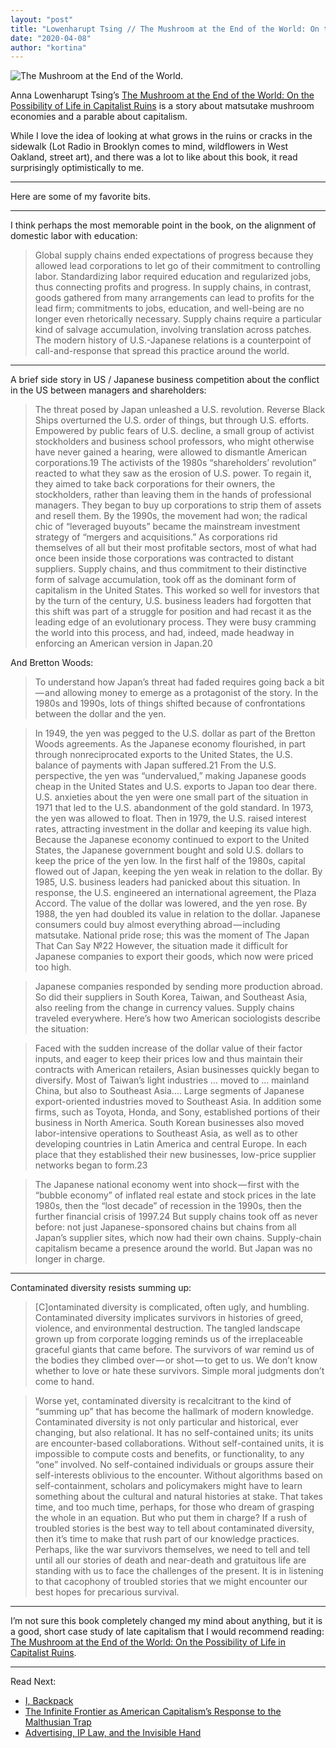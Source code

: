 ```yaml
---
layout: "post"
title: "Lowenharupt Tsing // The Mushroom at the End of the World: On the Possibility of Life in Capitalist Ruins"
date: "2020-04-08"
author: "kortina"
---
```



![The Mushroom at the End of the World.](https://cdn-images-1.medium.com/max/600/0*YRSZ3jDoluMje_Vd)

Anna Lowenharupt Tsing’s [The Mushroom at the End of the World: On the Possibility of Life in Capitalist Ruins](https://www.amazon.com/Mushroom-End-World-Possibility-Capitalist/dp/0691162751?tag=kortina0e-20) is a story about matsutake mushroom economies and a parable about capitalism.

While I love the idea of looking at what grows in the ruins or cracks in the sidewalk (Lot Radio in Brooklyn comes to mind, wildflowers in West Oakland, street art), and there was a lot to like about this book, it read surprisingly optimistically to me.

---

Here are some of my favorite bits.

---

I think perhaps the most memorable point in the book, on the alignment of domestic labor with education:

> Global supply chains ended expectations of progress because they allowed lead corporations to let go of their commitment to controlling labor. Standardizing labor required education and regularized jobs, thus connecting profits and progress. In supply chains, in contrast, goods gathered from many arrangements can lead to profits for the lead firm; commitments to jobs, education, and well-being are no longer even rhetorically necessary. Supply chains require a particular kind of salvage accumulation, involving translation across patches. The modern history of U.S.-Japanese relations is a counterpoint of call-and-response that spread this practice around the world.

---

A brief side story in US / Japanese business competition about the conflict in the US between managers and shareholders:

> The threat posed by Japan unleashed a U.S. revolution. Reverse Black Ships overturned the U.S. order of things, but through U.S. efforts. Empowered by public fears of U.S. decline, a small group of activist stockholders and business school professors, who might otherwise have never gained a hearing, were allowed to dismantle American corporations.19 The activists of the 1980s “shareholders’ revolution” reacted to what they saw as the erosion of U.S. power. To regain it, they aimed to take back corporations for their owners, the stockholders, rather than leaving them in the hands of professional managers. They began to buy up corporations to strip them of assets and resell them. By the 1990s, the movement had won; the radical chic of “leveraged buyouts” became the mainstream investment strategy of “mergers and acquisitions.” As corporations rid themselves of all but their most profitable sectors, most of what had once been inside those corporations was contracted to distant suppliers. Supply chains, and thus commitment to their distinctive form of salvage accumulation, took off as the dominant form of capitalism in the United States. This worked so well for investors that by the turn of the century, U.S. business leaders had forgotten that this shift was part of a struggle for position and had recast it as the leading edge of an evolutionary process. They were busy cramming the world into this process, and had, indeed, made headway in enforcing an American version in Japan.20

And Bretton Woods:

> To understand how Japan’s threat had faded requires going back a bit — and allowing money to emerge as a protagonist of the story. In the 1980s and 1990s, lots of things shifted because of confrontations between the dollar and the yen.

> In 1949, the yen was pegged to the U.S. dollar as part of the Bretton Woods agreements. As the Japanese economy flourished, in part through nonreciprocated exports to the United States, the U.S. balance of payments with Japan suffered.21 From the U.S. perspective, the yen was “undervalued,” making Japanese goods cheap in the United States and U.S. exports to Japan too dear there. U.S. anxieties about the yen were one small part of the situation in 1971 that led to the U.S. abandonment of the gold standard. In 1973, the yen was allowed to float. Then in 1979, the U.S. raised interest rates, attracting investment in the dollar and keeping its value high. Because the Japanese economy continued to export to the United States, the Japanese government bought and sold U.S. dollars to keep the price of the yen low. In the first half of the 1980s, capital flowed out of Japan, keeping the yen weak in relation to the dollar. By 1985, U.S. business leaders had panicked about this situation. In response, the U.S. engineered an international agreement, the Plaza Accord. The value of the dollar was lowered, and the yen rose. By 1988, the yen had doubled its value in relation to the dollar. Japanese consumers could buy almost everything abroad — including matsutake. National pride rose; this was the moment of The Japan That Can Say №22 However, the situation made it difficult for Japanese companies to export their goods, which now were priced too high.

> Japanese companies responded by sending more production abroad. So did their suppliers in South Korea, Taiwan, and Southeast Asia, also reeling from the change in currency values. Supply chains traveled everywhere. Here’s how two American sociologists describe the situation:

> Faced with the sudden increase of the dollar value of their factor inputs, and eager to keep their prices low and thus maintain their contracts with American retailers, Asian businesses quickly began to diversify. Most of Taiwan’s light industries … moved to … mainland China, but also to Southeast Asia…. Large segments of Japanese export-oriented industries moved to Southeast Asia. In addition some firms, such as Toyota, Honda, and Sony, established portions of their business in North America. South Korean businesses also moved labor-intensive operations to Southeast Asia, as well as to other developing countries in Latin America and central Europe. In each place that they established their new businesses, low-price supplier networks began to form.23

> The Japanese national economy went into shock — first with the “bubble economy” of inflated real estate and stock prices in the late 1980s, then the “lost decade” of recession in the 1990s, then the further financial crisis of 1997.24 But supply chains took off as never before: not just Japanese-sponsored chains but chains from all Japan’s supplier sites, which now had their own chains. Supply-chain capitalism became a presence around the world. But Japan was no longer in charge.

---

Contaminated diversity resists summing up:

> [C]ontaminated diversity is complicated, often ugly, and humbling. Contaminated diversity implicates survivors in histories of greed, violence, and environmental destruction. The tangled landscape grown up from corporate logging reminds us of the irreplaceable graceful giants that came before. The survivors of war remind us of the bodies they climbed over — or shot — to get to us. We don’t know whether to love or hate these survivors. Simple moral judgments don’t come to hand.

> Worse yet, contaminated diversity is recalcitrant to the kind of “summing up” that has become the hallmark of modern knowledge. Contaminated diversity is not only particular and historical, ever changing, but also relational. It has no self-contained units; its units are encounter-based collaborations. Without self-contained units, it is impossible to compute costs and benefits, or functionality, to any “one” involved. No self-contained individuals or groups assure their self-interests oblivious to the encounter. Without algorithms based on self-containment, scholars and policymakers might have to learn something about the cultural and natural histories at stake. That takes time, and too much time, perhaps, for those who dream of grasping the whole in an equation. But who put them in charge? If a rush of troubled stories is the best way to tell about contaminated diversity, then it’s time to make that rush part of our knowledge practices. Perhaps, like the war survivors themselves, we need to tell and tell until all our stories of death and near-death and gratuitous life are standing with us to face the challenges of the present. It is in listening to that cacophony of troubled stories that we might encounter our best hopes for precarious survival.

---

I’m not sure this book completely changed my mind about anything, but it is a good, short case study of late capitalism that I would recommend reading: [The Mushroom at the End of the World: On the Possibility of Life in Capitalist Ruins](https://www.amazon.com/Mushroom-End-World-Possibility-Capitalist/dp/0691162751?tag=kortina0e-20).

---

Read Next:

- [I, Backpack](https://kortina.nyc/essays/i-backpack/)
- [The Infinite Frontier as American Capitalism’s Response to the Malthusian Trap](https://kortina.nyc/essays/the-infinite-frontier-as-american-capitalism-s-response-to-the-malthusian-trap/)
- [Advertising, IP Law, and the Invisible Hand](https://kortina.nyc/essays/advertising-ip-law-and-the-invisible-hand/)

